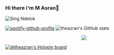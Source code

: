 ### Hi there i'm M Asran👋
![Sing Ndelok](https://komarev.com/ghpvc/?username=theazran&color=green)

[![spotify-github-profile](https://spotify-github-profile.vercel.app/api/view?uid=2ovrxia9jos4njv2ioednhcw0&cover_image=false&theme=default&show_offline=false&background_color=121212)](https://github.com/kittinan/spotify-github-profile)
![theazran's GitHub stats](https://github-readme-stats.vercel.app/api?username=theazran&show_icons=true&theme=transparent)
<p align="center"><img src="https://github-readme-stats.vercel.app/api/top-langs/?username=theazran&layout=compact&theme=radical"></p>

[![@theazran's Holopin board](https://holopin.io/api/user/board?user=theazran)](https://holopin.io/@theazran)
<!--
**theazran/theazran** is a ✨ _special_ ✨ repository because its `README.md` (this file) appears on your GitHub profile.
